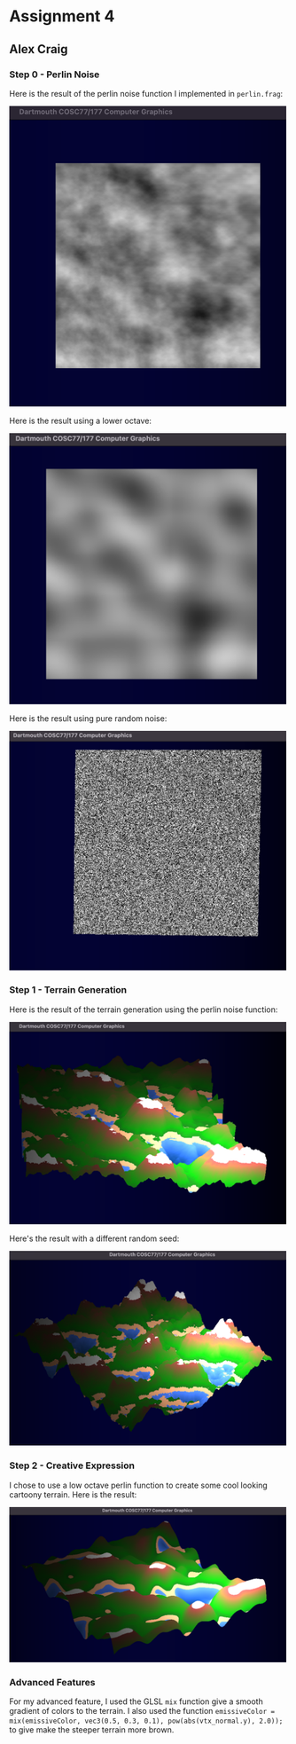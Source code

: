 # Assignment 4

## Alex Craig

### Step 0 - Perlin Noise

Here is the result of the perlin noise function I implemented in `perlin.frag`:

<img src="step_0.1.png" width=500 height=auto>

Here is the result using a lower octave:

<img src="step_0.2.png" width=500 height=auto>

Here is the result using pure random noise:

<img src="step_0.3.png" width=500 height=auto>

### Step 1 - Terrain Generation

Here is the result of the terrain generation using the perlin noise function:

<img src="step_1.1.png" width=500 height=auto>

Here's the result with a different random seed:

<img src="step_1.2.png" width=500 height=auto>

### Step 2 - Creative Expression

I chose to use a low octave perlin function to create some cool looking cartoony terrain. Here is the result:

<img src="step_2.1.png" width=500 height=auto>

### Advanced Features

For my advanced feature, I used the GLSL `mix` function give a smooth gradient of colors to the terrain. I also used the function `emissiveColor = mix(emissiveColor, vec3(0.5, 0.3, 0.1), pow(abs(vtx_normal.y), 2.0));` to give make the steeper terrain more brown.
